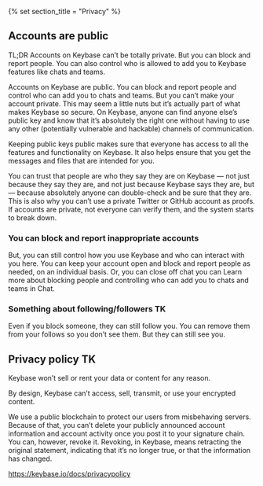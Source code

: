{% set section_title = "Privacy" %}

## Accounts are public  
TL;DR Accounts on Keybase can’t be totally private. But you can block and report people. You can also control who is allowed to add you to Keybase features like chats and teams.

Accounts on Keybase are public. You can block and report people and control who can add you to chats and teams. But you can’t make your account private. This may seem a little nuts but it’s actually part of what makes Keybase so secure. On Keybase, anyone can find anyone else’s public key and know that it’s absolutely the right one without having to use any other (potentially vulnerable and hackable) channels of communication.

Keeping public keys public makes sure that everyone has access to all the features and functionality on Keybase. It also helps ensure that you get the messages and files that are intended for you.

You can trust that people are who they say they are on Keybase — not just because they say they are, and not just because Keybase says they are, but — because absolutely anyone can double-check and be sure that they are. This is also why you can’t use a private Twitter or GitHub account as proofs. If accounts are private, not everyone can verify them, and the system starts to break down.

### You can block and report inappropriate accounts
But, you can still control how you use Keybase and who can interact with you here. You can keep your account open and block and report people as needed, on an individual basis. Or, you can close off chat you can Learn more about blocking people and controlling who can add you to chats and teams in Chat.

### Something about following/followers TK
Even if you block someone, they can still follow you. You can remove them from your follows so you don’t see them. But they can still see you.

## Privacy policy TK
Keybase won’t sell or rent your data or content for any reason.

By design, Keybase can’t access, sell, transmit, or use your encrypted content.

We use a public blockchain to protect our users from misbehaving servers. Because of that, you can’t delete your publicly announced account information and account activity once you post it to your signature chain. You can, however, revoke it. Revoking, in Keybase, means retracting the original statement, indicating that it’s no longer true, or that the information has changed.


https://keybase.io/docs/privacypolicy
